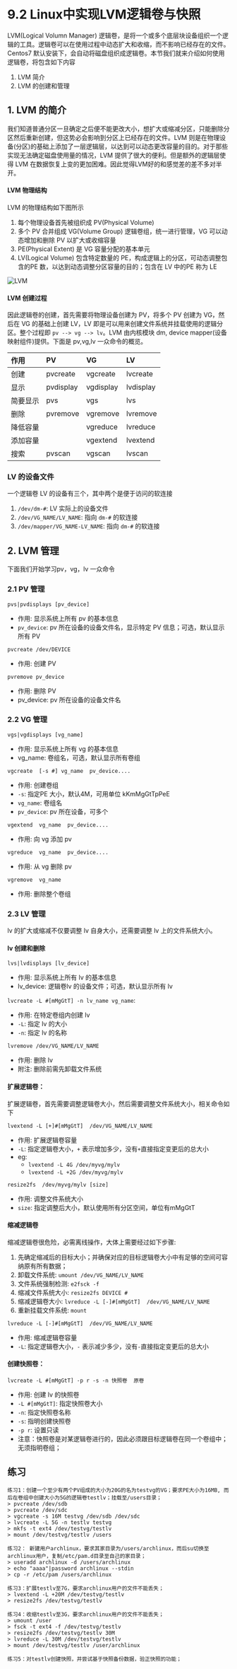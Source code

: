 # 9.2 Linux中实现LVM逻辑卷与快照
LVM(Logical Volumn Manager) 逻辑卷，是将一个或多个底层块设备组织一个逻辑的工具。逻辑卷可以在使用过程中动态扩大和收缩，而不影响已经存在的文件。Centos7 默认安装下，会自动将磁盘组织成逻辑卷。本节我们就来介绍如何使用逻辑卷，将包含如下内容
1. LVM 简介
2. LVM 的创建和管理

## 1. LVM 的简介
我们知道普通分区一旦确定之后便不能更改大小，想扩大或缩减分区，只能删除分区然后重新创建，但这势必会影响到分区上已经存在的文件。LVM 则是在物理设备(分区)的基础上添加了一层逻辑层，以达到可以动态更改容量的目的。对于那些实现无法确定磁盘使用量的情况，LVM 提供了很大的便利。但是额外的逻辑层使得 LVM 在数据恢复上变的更加困难。因此觉得LVM好的和感觉差的差不多对半开。

#### LVM 物理结构
LVM 的物理结构如下图所示
1. 每个物理设备首先被组织成 PV(Physical Volume)
2. 多个 PV 合并组成 VG(Volume Group) 逻辑卷组，统一进行管理，VG 可以动态增加和删除 PV 以扩大或收缩容量
3. PE(Physical Extent) 是 VG 容量分配的基本单元
4. LV(Logical Volume) 包含特定数量的 PE，构成逻辑上的分区，可动态调整包含的PE 数，以达到动态调整分区容量的目的；包含在 LV 中的PE 称为 LE

![LVM](../images/9/LVM.png)

#### LVM 创建过程
因此逻辑卷的创建，首先需要将物理设备创建为 PV，将多个 PV 创建为 VG，然后在 VG 的基础上创建 LV，LV 即是可以用来创建文件系统并挂载使用的逻辑分区。整个过程即 `pv --> vg --> lv`。LVM 由内核模块 dm, device mapper(设备映射组件)提供。下面是 pv,vg,lv 一众命令的概览。

|作用|PV|VG|LV|
|:---|:---|:---|:---|
|创建|pvcreate|vgcreate|lvcreate|
|显示|pvdisplay|vgdisplay|lvdisplay|
|简要显示|pvs|vgs|lvs|
|删除|pvremove|vgremove|lvremove|
|降低容量||vgreduce|lvreduce|
|添加容量||vgextend|lvextend|
|搜索|pvscan|vgscan|lvscan|


### LV 的设备文件
一个逻辑卷 LV 的设备有三个，其中两个是便于访问的软连接
1. `/dev/dm-#`: LV 实际上的设备文件
2. `/dev/VG_NAME/LV_NAME`: 指向 `dm-#` 的软连接
3. `/dev/mapper/VG_NAME-LV_NAME`: 指向 `dm-#` 的软连接

## 2. LVM 管理
下面我们开始学习pv，vg，lv 一众命令
### 2.1 PV 管理
`pvs|pvdisplays [pv_device]`
- 作用: 显示系统上所有 pv 的基本信息
- `pv_device`: pv 所在设备的设备文件名，显示特定 PV 信息；可选，默认显示所有 PV

`pvcreate /dev/DEVICE`
- 作用: 创建 PV

`pvremove pv_device`
- 作用: 删除 PV
- pv_device: pv 所在设备的设备文件名

### 2.2 VG 管理
`vgs|vgdisplays [vg_name]`
- 作用: 显示系统上所有 vg 的基本信息
- vg_name: 卷组名，可选，默认显示所有卷组

`vgcreate  [-s #] vg_name  pv_device....`
- 作用: 创建卷组
- `-s`: 指定PE 大小，默认4M，可用单位 kKmMgGtTpPeE
- `vg_name`: 卷组名
- `pv_device`: pv 所在设备，可多个

`vgextend  vg_name  pv_device....`
- 作用: 向 vg 添加 pv

`vgreduce  vg_name  pv_device....`
- 作用: 从 vg 删除 pv

`vgremove  vg_name`
- 作用: 删除整个卷组


### 2.3 LV 管理
lv 的扩大或缩减不仅要调整 lv 自身大小，还需要调整 lv 上的文件系统大小。
#### lv 创建和删除
`lvs|lvdisplays [lv_device]`
- 作用: 显示系统上所有 lv 的基本信息
- lv_device: 逻辑卷lv 的设备文件；可选，默认显示所有 lv

`lvcreate -L #[mMgGtT] -n lv_name vg_name`:
- 作用: 在特定卷组内创建 lv
- `-L`: 指定 lv 的大小
- `-n`: 指定 lv 的名称

`lvremove /dev/VG_NAME/LV_NAME`
- 作用: 删除 lv
- 附注: 删除前需先卸载文件系统

#### 扩展逻辑卷：
扩展逻辑卷，首先需要调整逻辑卷大小，然后需要调整文件系统大小，相关命令如下

`lvextend -L [+]#[mMgGtT]  /dev/VG_NAME/LV_NAME`
- 作用: 扩展逻辑卷容量
- `-L`: 指定逻辑卷大小，`+` 表示增加多少，没有`+`直接指定变更后的总大小
- eg:
    - `lvextend -L 4G /dev/myvg/mylv`
    - `lvextend -L +2G /dev/myvg/mylv`

`resize2fs  /dev/myvg/mylv [size]`
- 作用: 调整文件系统大小
- `size`: 指定调整后大小，默认使用所有分区空间，单位有mMgGtT

#### 缩减逻辑卷
缩减逻辑卷很危险，必需离线操作，大体上需要经过如下步骤:
1. 先确定缩减后的目标大小；并确保对应的目标逻辑卷大小中有足够的空间可容纳原有所有数据；
2. 卸载文件系统: `umount /dev/VG_NAME/LV_NAME`
3. 文件系统强制检测: `e2fsck -f`
4. 缩减文件系统大小: `resize2fs DEVICE #`
5. 缩减逻辑卷大小: `lvreduce -L [-]#[mMgGtT]  /dev/VG_NAME/LV_NAME`
6. 重新挂载文件系统: `mount`

`lvreduce -L [-]#[mMgGtT]  /dev/VG_NAME/LV_NAME`
- 作用: 缩减逻辑卷容量
- `-L`: 指定逻辑卷大小，`-` 表示减少多少，没有`-`直接指定变更后的总大小

#### 创建快照卷：
`lvcreate -L #[mMgGtT] -p r -s -n 快照卷  原卷`
- 作用: 创建 lv 的快照卷
- `-L #[mMgGtT]`: 指定快照卷大小
- `-n`: 指定快照卷名称
- `-s`: 指明创建快照卷
- `-p r`: 设置只读
- 注意：快照卷是对某逻辑卷进行的，因此必须跟目标逻辑卷在同一个卷组中；无须指明卷组；

## 练习
```
练习1：创建一个至少有两个PV组成的大小为20G的名为testvg的VG；要求PE大小为16MB, 而后在卷组中创建大小为5G的逻辑卷testlv；挂载至/users目录；
> pvcreate /dev/sdb
> pvcreate /dev/sdc
> vgcreate -s 16M testvg /dev/sdb /dev/sdc
> lvcreate -L 5G -n testlv testvg
> mkfs -t ext4 /dev/testvg/testlv
> mount /dev/testvg/testlv /users

练习2： 新建用户archlinux，要求其家目录为/users/archlinux，而后su切换至archlinux用户，复制/etc/pam.d目录至自己的家目录；
> useradd archlinux -d /users/archlinux
> echo "aaaa"|password archlinux --stdin
> cp -r /etc/pam /users/archlinux

练习3：扩展testlv至7G，要求archlinux用户的文件不能丢失；
> lvextend -L +20M /dev/testvg/testlv
> resize2fs /dev/testvg/testlv

练习4：收缩testlv至3G，要求archlinux用户的文件不能丢失；
> umount /user
> fsck -t ext4 -f /dev/testvg/testlv
> resize2fs /dev/testvg/testlv 30M
> lvreduce -L 30M /dev/testvg/testlv
> mount /dev/testvg/testlv /user/archlinux

练习5：对testlv创建快照，并尝试基于快照备份数据，验正快照的功能；
```
